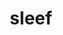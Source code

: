 ---
title: "sleef"
layout: cache
categories: [package, v2025.07.0]
meta: {"compilers": ["apple-clang@17.0.0", "gcc@11.4.0", "gcc@13.2.0"], "num_specs": 16, "num_specs_by_stack": {"e4s": 2, "ml-darwin-aarch64-mps": 4, "ml-linux-aarch64-cpu": 5, "ml-linux-aarch64-cuda": 4, "ml-linux-x86_64-cpu": 5, "ml-linux-x86_64-cuda": 4, "root": 16}, "oss": ["sequoia", "ubuntu22.04", "ubuntu24.04"], "platforms": ["darwin", "linux"], "stacks": ["e4s", "ml-darwin-aarch64-mps", "ml-linux-aarch64-cpu", "ml-linux-aarch64-cuda", "ml-linux-x86_64-cpu", "ml-linux-x86_64-cuda", "root"], "targets": ["aarch64", "x86_64_v3"], "versions": ["3.5.1_2020-12-22", "3.6.0_2024-03-20", "3.7.0_2024-12-06"]}
spec_details: [{"compiler": "gcc@11.4.0", "hash": "4qkesmbnjbaqu2puyoumlqo6nmapgfpg", "os": "ubuntu22.04", "platform": "linux", "size": "-", "stacks": ["e4s", "root"], "target": "x86_64_v3", "variants": ["build_system=cmake", "build_type=Release", "commit=56e1f79cb140fb9326d612d0be06b5250565cade", "generator=ninja", "~ipo"], "versions": ["3.7.0_2024-12-06"]}, {"compiler": "gcc@11.4.0", "hash": "dptz4fuo7v3vkec6xfjssltya63c36qe", "os": "ubuntu22.04", "platform": "linux", "size": "-", "stacks": ["e4s", "root"], "target": "x86_64_v3", "variants": ["build_system=cmake", "build_type=Release", "commit=56e1f79cb140fb9326d612d0be06b5250565cade", "generator=ninja", "~ipo"], "versions": ["3.7.0_2024-12-06"]}, {"compiler": "gcc@13.2.0", "hash": "eszepjktvqgwevcfvyz4hnrha62zgpbh", "os": "ubuntu24.04", "platform": "linux", "size": "-", "stacks": ["ml-linux-x86_64-cpu", "root"], "target": "x86_64_v3", "variants": ["build_system=cmake", "build_type=Release", "commit=e0a003ee838b75d11763aa9c3ef17bf71a725bff", "generator=ninja", "~ipo"], "versions": ["3.5.1_2020-12-22"]}, {"compiler": "gcc@13.2.0", "hash": "foiwq3z6gb2regqqch4er4xgulg6tfxw", "os": "ubuntu24.04", "platform": "linux", "size": "-", "stacks": ["ml-linux-x86_64-cpu", "ml-linux-x86_64-cuda", "root"], "target": "x86_64_v3", "variants": ["build_system=cmake", "build_type=Release", "commit=60e76d2bce17d278b439d9da17177c8f957a9e9b", "generator=ninja", "~ipo"], "versions": ["3.6.0_2024-03-20"]}, {"compiler": "apple-clang@17.0.0", "hash": "fzrecvsxcfl4rdcrtkti62vw3fwftw3g", "os": "sequoia", "platform": "darwin", "size": "-", "stacks": ["ml-darwin-aarch64-mps", "root"], "target": "aarch64", "variants": ["build_system=cmake", "build_type=Release", "commit=56e1f79cb140fb9326d612d0be06b5250565cade", "generator=ninja", "~ipo"], "versions": ["3.7.0_2024-12-06"]}, {"compiler": "gcc@13.2.0", "hash": "hibl65awb5retkxfne7o36dyuef5lwux", "os": "ubuntu24.04", "platform": "linux", "size": "-", "stacks": ["ml-linux-aarch64-cpu", "ml-linux-aarch64-cuda", "root"], "target": "aarch64", "variants": ["build_system=cmake", "build_type=Release", "commit=56e1f79cb140fb9326d612d0be06b5250565cade", "generator=ninja", "~ipo"], "versions": ["3.7.0_2024-12-06"]}, {"compiler": "gcc@13.2.0", "hash": "ksnrs7woxvgraaqjdtuk3uvb6sbbkvvu", "os": "ubuntu24.04", "platform": "linux", "size": "-", "stacks": ["ml-linux-aarch64-cpu", "ml-linux-aarch64-cuda", "root"], "target": "aarch64", "variants": ["build_system=cmake", "build_type=Release", "commit=60e76d2bce17d278b439d9da17177c8f957a9e9b", "generator=ninja", "~ipo"], "versions": ["3.6.0_2024-03-20"]}, {"compiler": "gcc@13.2.0", "hash": "kt7vfvy7ud5gvyistx2gj36k2bguazfd", "os": "ubuntu24.04", "platform": "linux", "size": "-", "stacks": ["ml-linux-x86_64-cpu", "ml-linux-x86_64-cuda", "root"], "target": "x86_64_v3", "variants": ["build_system=cmake", "build_type=Release", "commit=60e76d2bce17d278b439d9da17177c8f957a9e9b", "generator=ninja", "~ipo"], "versions": ["3.6.0_2024-03-20"]}, {"compiler": "apple-clang@17.0.0", "hash": "mvofyavnk5jbzatmia7bw65br64xut4h", "os": "sequoia", "platform": "darwin", "size": "-", "stacks": ["ml-darwin-aarch64-mps", "root"], "target": "aarch64", "variants": ["build_system=cmake", "build_type=Release", "commit=56e1f79cb140fb9326d612d0be06b5250565cade", "generator=ninja", "~ipo"], "versions": ["3.7.0_2024-12-06"]}, {"compiler": "gcc@13.2.0", "hash": "n6kmhj3opj7jseszethc7s7hws6yeipw", "os": "ubuntu24.04", "platform": "linux", "size": "-", "stacks": ["ml-linux-x86_64-cpu", "ml-linux-x86_64-cuda", "root"], "target": "x86_64_v3", "variants": ["build_system=cmake", "build_type=Release", "commit=56e1f79cb140fb9326d612d0be06b5250565cade", "generator=ninja", "~ipo"], "versions": ["3.7.0_2024-12-06"]}, {"compiler": "gcc@13.2.0", "hash": "nburp3xyqrm2syfd3ef54avnc4r72l4t", "os": "ubuntu24.04", "platform": "linux", "size": "-", "stacks": ["ml-linux-aarch64-cpu", "root"], "target": "aarch64", "variants": ["build_system=cmake", "build_type=Release", "commit=e0a003ee838b75d11763aa9c3ef17bf71a725bff", "generator=ninja", "~ipo"], "versions": ["3.5.1_2020-12-22"]}, {"compiler": "gcc@13.2.0", "hash": "qegnnfhgcfoiaflotcbq4rgxpcuphk3c", "os": "ubuntu24.04", "platform": "linux", "size": "-", "stacks": ["ml-linux-aarch64-cpu", "ml-linux-aarch64-cuda", "root"], "target": "aarch64", "variants": ["build_system=cmake", "build_type=Release", "commit=60e76d2bce17d278b439d9da17177c8f957a9e9b", "generator=ninja", "~ipo"], "versions": ["3.6.0_2024-03-20"]}, {"compiler": "apple-clang@17.0.0", "hash": "qucn5axms2suanggpzlyvgn2pnle3ljv", "os": "sequoia", "platform": "darwin", "size": "-", "stacks": ["ml-darwin-aarch64-mps", "root"], "target": "aarch64", "variants": ["build_system=cmake", "build_type=Release", "commit=60e76d2bce17d278b439d9da17177c8f957a9e9b", "generator=ninja", "~ipo"], "versions": ["3.6.0_2024-03-20"]}, {"compiler": "apple-clang@17.0.0", "hash": "wwvz7lwxdhl633kqykkrbjfnh5usrw7e", "os": "sequoia", "platform": "darwin", "size": "-", "stacks": ["ml-darwin-aarch64-mps", "root"], "target": "aarch64", "variants": ["build_system=cmake", "build_type=Release", "commit=60e76d2bce17d278b439d9da17177c8f957a9e9b", "generator=ninja", "~ipo"], "versions": ["3.6.0_2024-03-20"]}, {"compiler": "gcc@13.2.0", "hash": "x46bxtqjhinrabcwwyaxasl5eoecyz4x", "os": "ubuntu24.04", "platform": "linux", "size": "-", "stacks": ["ml-linux-aarch64-cpu", "ml-linux-aarch64-cuda", "root"], "target": "aarch64", "variants": ["build_system=cmake", "build_type=Release", "commit=56e1f79cb140fb9326d612d0be06b5250565cade", "generator=ninja", "~ipo"], "versions": ["3.7.0_2024-12-06"]}, {"compiler": "gcc@13.2.0", "hash": "y3a6x3tqywvxu57mqp2chxpgtzjaitow", "os": "ubuntu24.04", "platform": "linux", "size": "-", "stacks": ["ml-linux-x86_64-cpu", "ml-linux-x86_64-cuda", "root"], "target": "x86_64_v3", "variants": ["build_system=cmake", "build_type=Release", "commit=56e1f79cb140fb9326d612d0be06b5250565cade", "generator=ninja", "~ipo"], "versions": ["3.7.0_2024-12-06"]}]
---